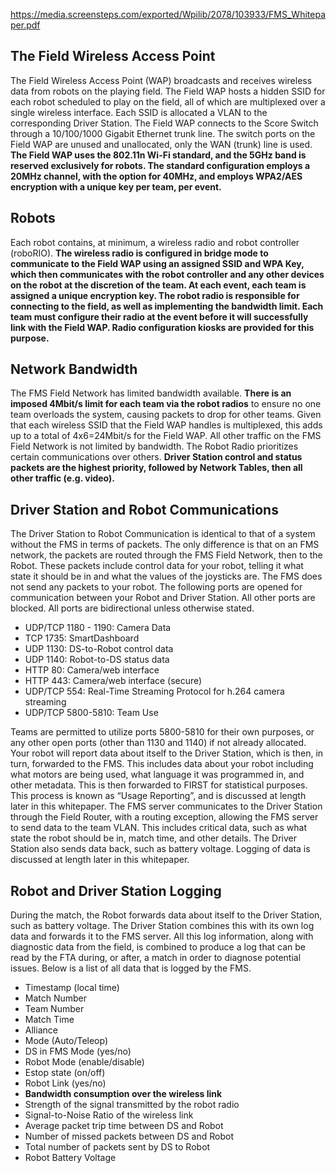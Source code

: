 https://media.screensteps.com/exported/Wpilib/2078/103933/FMS_Whitepaper.pdf

## The Field Wireless Access Point
The Field Wireless Access Point (WAP) broadcasts and receives wireless data from robots on the
playing field. The Field WAP hosts a hidden SSID for each robot scheduled to play on the field, all of
which are multiplexed over a single wireless interface. Each SSID is allocated a VLAN to the
corresponding Driver Station.
The Field WAP connects to the Score Switch through a 10/100/1000 Gigabit Ethernet trunk line. The
switch ports on the Field WAP are unused and unallocated, only the WAN (trunk) line is used.
**The Field WAP uses the 802.11n Wi-Fi standard, and the 5GHz band is reserved exclusively for
robots. The standard configuration employs a 20MHz channel, with the option for 40MHz, and
employs WPA2/AES encryption with a unique key per team, per event.**

## Robots
Each robot contains, at minimum, a wireless radio and robot controller (roboRIO). **The wireless
radio is configured in bridge mode to communicate to the Field WAP using an assigned SSID and
WPA Key, which then communicates with the robot controller and any other devices on the robot
at the discretion of the team. At each event, each team is assigned a unique encryption key.
The robot radio is responsible for connecting to the field, as well as implementing the bandwidth
limit. Each team must configure their radio at the event before it will successfully link with the Field
WAP. Radio configuration kiosks are provided for this purpose.**

## Network Bandwidth
The FMS Field Network has limited bandwidth available. **There is an imposed 4Mbit/s limit for each
team via the robot radios** to ensure no one team overloads the system, causing packets to drop
for other teams. Given that each wireless SSID that the Field WAP handles is multiplexed, this adds
up to a total of 4x6=24Mbit/s for the Field WAP. All other traffic on the FMS Field Network is not
limited by bandwidth.
The Robot Radio prioritizes certain communications over others. **Driver Station control and status
packets are the highest priority, followed by Network Tables, then all other traffic (e.g. video).**

## Driver Station and Robot Communications
The Driver Station to Robot Communication is identical to that of a system without the FMS in
terms of packets. The only difference is that on an FMS network, the packets are routed through
the FMS Field Network, then to the Robot. These packets include control data for your robot,
telling it what state it should be in and what the values of the joysticks are. The FMS does not send
any packets to your robot.
The following ports are opened for communication between your Robot and Driver Station. All
other ports are blocked. All ports are bidirectional unless otherwise stated.
- UDP/TCP 1180 - 1190: Camera Data
- TCP 1735: SmartDashboard
- UDP 1130: DS-to-Robot control data
- UDP 1140: Robot-to-DS status data
- HTTP 80: Camera/web interface
- HTTP 443: Camera/web interface (secure)
- UDP/TCP 554: Real-Time Streaming Protocol for h.264 camera streaming
- UDP/TCP 5800-5810: Team Use

Teams are permitted to utilize ports 5800-5810 for their own purposes, or any other open ports
(other than 1130 and 1140) if not already allocated.
Your robot will report data about itself to the Driver Station, which is then, in turn, forwarded to
the FMS. This includes data about your robot including what motors are being used, what
language it was programmed in, and other metadata. This is then forwarded to FIRST for statistical
purposes. This process is known as “Usage Reporting”, and is discussed at length later in this
whitepaper.
The FMS server communicates to the Driver Station through the Field Router, with a routing
exception, allowing the FMS server to send data to the team VLAN. This includes critical data, such
as what state the robot should be in, match time, and other details. The Driver Station also sends
data back, such as battery voltage. Logging of data is discussed at length later in this whitepaper.

## Robot and Driver Station Logging
During the match, the Robot forwards data about itself to the Driver Station, such as battery
voltage. The Driver Station combines this with its own log data and forwards it to the FMS server.
All this log information, along with diagnostic data from the field, is combined to produce a log that
can be read by the FTA during, or after, a match in order to diagnose potential issues. Below is a
list of all data that is logged by the FMS.
- Timestamp (local time)
- Match Number
- Team Number
- Match Time
- Alliance
- Mode (Auto/Teleop)
- DS in FMS Mode (yes/no)
- Robot Mode (enable/disable)
- Estop state (on/off)
- Robot Link (yes/no)
- **Bandwidth consumption over the wireless link** 
- Strength of the signal transmitted by the robot radio
- Signal-to-Noise Ratio of the wireless link
- Average packet trip time between DS and Robot
- Number of missed packets between DS and Robot
- Total number of packets sent by DS to Robot
- Robot Battery Voltage
